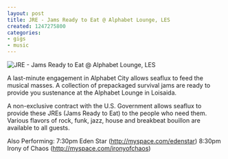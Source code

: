 ```yaml
---
layout: post
title: JRE - Jams Ready to Eat @ Alphabet Lounge, LES
created: 1247275800
categories: 
- gigs
- music
---
```

![JRE - Jams Ready to Eat @ Alphabet Lounge, LES](http://files.bubblehouse.org.s3.amazonaws.com/flyers/2009-07-10_flyer_lowres.jpg)

A last-minute engagement in Alphabet City allows seaflux to feed the musical masses. A collection of prepackaged survival jams are ready to provide you sustenance at the Alphabet Lounge in Loisaida.

A non-exclusive contract with the U.S. Government allows seaflux to provide these JREs (Jams Ready to Eat) to the people who need them. Various flavors of rock, funk, jazz, house and breakbeat bouillon are available to all guests.

Also Performing:
7:30pm Eden Star (http://myspace.com/edenstar)
8:30pm Irony of Chaos (http://myspace.com/ironyofchaos)

